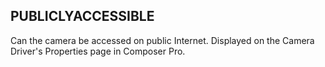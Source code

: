 ## PUBLICLYACCESSIBLE

Can the camera be accessed on public Internet. Displayed on the Camera Driver's Properties page in Composer Pro.
